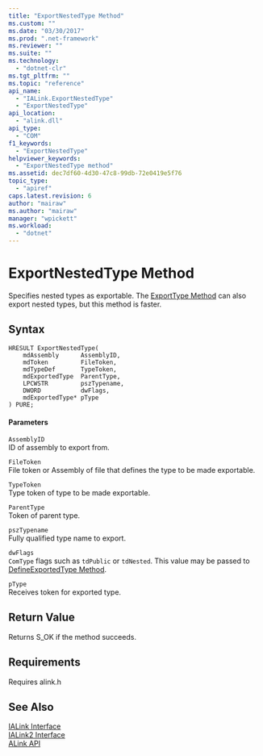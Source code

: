 ```yaml
---
title: "ExportNestedType Method"
ms.custom: ""
ms.date: "03/30/2017"
ms.prod: ".net-framework"
ms.reviewer: ""
ms.suite: ""
ms.technology: 
  - "dotnet-clr"
ms.tgt_pltfrm: ""
ms.topic: "reference"
api_name: 
  - "IALink.ExportNestedType"
  - "ExportNestedType"
api_location: 
  - "alink.dll"
api_type: 
  - "COM"
f1_keywords: 
  - "ExportNestedType"
helpviewer_keywords: 
  - "ExportNestedType method"
ms.assetid: dec7df60-4d30-47c8-99db-72e0419e5f76
topic_type: 
  - "apiref"
caps.latest.revision: 6
author: "mairaw"
ms.author: "mairaw"
manager: "wpickett"
ms.workload: 
  - "dotnet"
---
```

# ExportNestedType Method
Specifies nested types as exportable. The [ExportType Method](../../../../docs/framework/unmanaged-api/alink/exporttype-method.md) can also export nested types, but this method is faster.  
  
## Syntax  
  
```  
HRESULT ExportNestedType(  
    mdAssembly      AssemblyID,  
    mdToken         FileToken,  
    mdTypeDef       TypeToken,  
    mdExportedType  ParentType,  
    LPCWSTR         pszTypename,  
    DWORD           dwFlags,  
    mdExportedType* pType  
) PURE;   
```  
  
#### Parameters  
 `AssemblyID`  
 ID of assembly to export from.  
  
 `FileToken`  
 File token or Assembly of file that defines the type to be made exportable.  
  
 `TypeToken`  
 Type token of type to be made exportable.  
  
 `ParentType`  
 Token of parent type.  
  
 `pszTypename`  
 Fully qualified type name to export.  
  
 `dwFlags`  
 `ComType` flags such as `tdPublic` or `tdNested`. This value may be passed to [DefineExportedType Method](../../../../docs/framework/unmanaged-api/metadata/imetadataassemblyemit-defineexportedtype-method.md).  
  
 `pType`  
 Receives token for exported type.  
  
## Return Value  
 Returns S_OK if the method succeeds.  
  
## Requirements  
 Requires alink.h  
  
## See Also  
 [IALink Interface](../../../../docs/framework/unmanaged-api/alink/ialink-interface.md)  
 [IALink2 Interface](../../../../docs/framework/unmanaged-api/alink/ialink2-interface.md)  
 [ALink API](../../../../docs/framework/unmanaged-api/alink/index.md)
